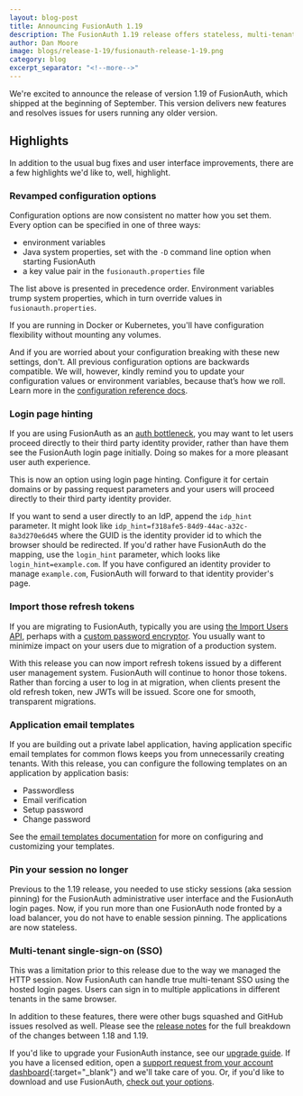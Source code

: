 ```yaml
---
layout: blog-post
title: Announcing FusionAuth 1.19
description: The FusionAuth 1.19 release offers stateless, multi-tenant Single-Sign-on (SSO), more flexible configuration, and more.
author: Dan Moore
image: blogs/release-1-19/fusionauth-release-1-19.png
category: blog
excerpt_separator: "<!--more-->"
---
```


We're excited to announce the release of version 1.19 of FusionAuth, which shipped at the beginning of September. This version delivers new features and resolves issues for users running any older version.

<!--more-->

## Highlights

In addition to the usual bug fixes and user interface improvements, there are a few highlights we'd like to, well, highlight.

### Revamped configuration options

Configuration options are now consistent no matter how you set them. Every option can be specified in one of three ways:

* environment variables
* Java system properties, set with the `-D` command line option when starting FusionAuth
* a key value pair in the `fusionauth.properties` file

The list above is presented in precedence order. Environment variables trump system properties, which in turn override values in `fusionauth.properties`.

If you are running in Docker or Kubernetes, you'll have configuration flexibility without mounting any volumes.

And if you are worried about your configuration breaking with these new settings, don't. All previous configuration options are backwards compatible. We will, however, kindly remind you to update your configuration values or environment variables, because that’s how we roll. Learn more in the [configuration reference docs](/docs/v1/tech/reference/configuration).

### Login page hinting

If you are using FusionAuth as an [auth bottleneck](/blog/2020/07/08/auth-and-the-bottleneck-architecture), you may want to let users proceed directly to their third party identity provider, rather than have them see the FusionAuth login page initially. Doing so makes for a more pleasant user auth experience. 

This is now an option using login page hinting. Configure it for certain domains or by passing request parameters and your users will proceed directly to their third party identity provider.

If you want to send a user directly to an IdP, append the `idp_hint` parameter. It might look like `idp_hint=f318afe5-84d9-44ac-a32c-8a3d270e6d45` where the GUID is the identity provider id to which the browser should be redirected. If you'd rather have FusionAuth do the mapping, use the `login_hint` parameter, which looks like `login_hint=example.com`. If you have configured an identity provider to manage `example.com`, FusionAuth will forward to that identity provider's page.

### Import those refresh tokens

If you are migrating to FusionAuth, typically you are using [the Import Users API](/docs/v1/tech/apis/users#import-users), perhaps with a [custom password encryptor](/docs/v1/tech/plugins/password-encryptors). You usually want to minimize impact on your users due to migration of a production system. 

With this release you can now import refresh tokens issued by a different user management system. FusionAuth will continue to honor those tokens. Rather than forcing a user to log in at migration, when clients present the old refresh token, new JWTs will be issued. Score one for smooth, transparent migrations.

### Application email templates

If you are building out a private label application, having application specific email templates for common flows keeps you from unnecessarily creating tenants. With this release, you can configure the following templates on an application by application basis:

* Passwordless
* Email verification
* Setup password
* Change password

See the [email templates documentation](/docs/v1/tech/email-templates/) for more on configuring and customizing your templates.

### Pin your session no longer 

Previous to the 1.19 release, you needed to use sticky sessions (aka session pinning) for the FusionAuth administrative user interface and the FusionAuth login pages. Now, if you run more than one FusionAuth node fronted by a load balancer, you do not have to enable session pinning. The applications are now stateless.

### Multi-tenant single-sign-on (SSO)

This was a limitation prior to this release due to the way we managed the HTTP session. Now FusionAuth can handle true multi-tenant SSO using the hosted login pages. Users can sign in to multiple applications in different tenants in the same browser.

In addition to these features, there were other bugs squashed and GitHub issues resolved as well. Please see the [release notes](/docs/v1/tech/release-notes) for the full breakdown of the changes between 1.18 and 1.19. 

If you'd like to upgrade your FusionAuth instance, see our [upgrade guide](/docs/v1/tech/installation-guide/upgrade). If you have a licensed edition, open a [support request from your account dashboard](https://account.fusionauth.io){:target="_blank"} and we'll take care of you. Or, if you'd like to download and use FusionAuth, [check out your options](/pricing).

